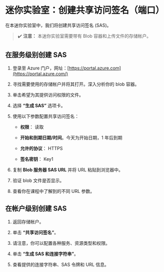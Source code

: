 ﻿# 迷你实验室：创建共享访问签名（端口）

在本迷你实验室中，我们将创建共享访问签名 (SAS)。

>:heavy_check_mark: **注意：** 本迷你实验室需要带有 Blob 容器和上传文件的存储帐户。 

## 在服务级别创建 SAS

1. 登录至 Azure 门户，网址：[https://portal.azure.com](https://portal.azure.com/)

2. 寻找需要使用的存储帐户并将其打开。深入分析你的 blob 容器。

3. 单击希望为其提供访问权限的文件。

4. 选择 **“生成 SAS”** 选项卡。

5. 使用以下参数配置共享访问签名：

   * **权限**： 读取

   * **开始和到期日期/时间**。今天为开始日期，1 年后到期

   * **允许的协议**： HTTPS

   * **签名密钥**： Key1

6. 复制 **Blob 服务器 SAS URL** 并将 URL 粘贴到浏览器中。

7. 验证 blob 文件是否显示。

8. 查看你在课程中了解到的不同 URL 参数。 

## 在帐户级别创建 SAS

1. 返回存储帐户。

2. 单击 **“共享访问签名”**。

3. 请注意，你可以配置各种服务、资源类型和权限。 

4. 单击 **“生成 SAS 和连接字符串”**。

5. 查看提供的连接字符串、SAS 令牌和 URL 信息。 
